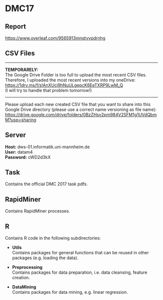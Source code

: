 # DMC17
## Report
https://www.overleaf.com/9565913mnqtvvpdrnhg

## CSV Files
- - - - - - - - - - - - 
**TEMPORARELY:**  
The Google Drive Folder is too full to upload the most recent CSV files. Therefore, I uploaded the most recent versions into my oneDrive:  
https://1drv.ms/f/s!AnXUcj9hNuULgepcK6EeTXRP9LwM_Q  
(I will try to handle that problem tomorrow!)
- - - - - - - - - - - - 

Please upload each new created CSV file that you want to share into this Google Drive directory (please use a correct name versioning as file name):  
https://drive.google.com/drive/folders/0BzZHsv2pm984V25FM1g1UVdQbmM?usp=sharing  

## Server
**Host:** dws-01.informatik.uni-mannheim.de  
**User:** datam4  
**Password:** cWD2d3kX

## Task
Contains the official DMC 2017 task pdfs.
  
  
## RapidMiner
Contains RapidMiner processes.  


## R
Contains R code in the following subdirectories:
* **Utils**  
Contains packages for general functions that can be reused in other packages (e.g. loading the data).

* **Preprocessing**  
Contains packages for data preparation, i.e. data cleansing, feature creation.

* **DataMining**  
Contains packages for data mining, e.g. linear regression.


